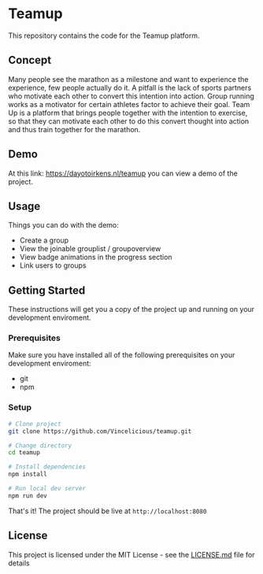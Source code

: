 # Teamup

This repository contains the code for the Teamup platform. 

## Concept

Many people see the marathon as a milestone and want to experience the experience, few people actually do it. A pitfall is the lack of sports partners who motivate each other to convert this intention into action. Group running works as a motivator for certain athletes factor to achieve their goal. Team Up is a platform that brings people together with the intention to exercise, so that they can motivate each other to do this convert thought into action and thus train together for the marathon.

## Demo

At this link: https://dayotoirkens.nl/teamup you can view a demo of the project.

## Usage

Things you can do with the demo:

- Create a group
- View the joinable grouplist / groupoverview
- View badge animations in the progress section
- Link users to groups 

## Getting Started
These instructions will get you a copy of the project up and running on your development enviroment.

### Prerequisites

Make sure you have installed all of the following prerequisites on your development enviroment:
- git
- npm

### Setup

```bash
# Clone project
git clone https://github.com/Vincelicious/teamup.git

# Change directory
cd teamup

# Install dependencies
npm install

# Run local dev server
npm run dev
```

That's it! The project should be live at `http://localhost:8080`

## License

This project is licensed under the MIT License - see the [LICENSE.md](LICENSE.md) file for details
